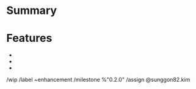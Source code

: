 # Summary
<!--- Summarize the information of the merge request -->


# Features
<!--- List of features and bugfixes included -->
*  
*  
* 


/wip
/label ~enhancement
/milestone %"0.2.0"
/assign @sunggon82.kim
